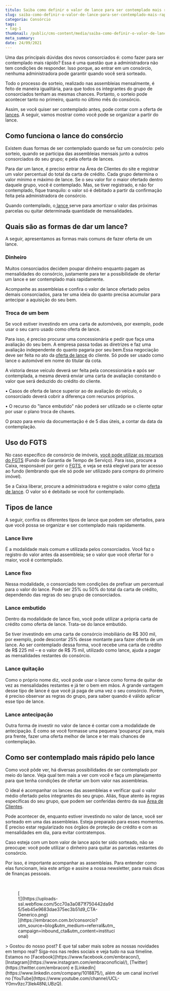 ```yaml
---
titulo: Saiba como definir o valor de lance para ser contemplado mais rápido
slug: saiba-como-definir-o-valor-de-lance-para-ser-contemplado-mais-rapido
categoria: Consórcio
tags:
- tag-1
thumbnail: /public/cms-content/media/saiba-como-definir-o-valor-de-lance-para-ser-contemplado-mais-rapido.png
meta_summary: 
date: 24/09/2021
---
```

Uma das principais dúvidas dos novos consorciados é: como fazer para ser contemplado mais rápido? Essa é uma questão que a administradora não tem condições de responder. Isso porque, ao entrar em um consórcio, nenhuma administradora pode garantir quando você será sorteado.

Todo o processo de sorteio, realizado nas assembleias mensalmente, é feito de maneira igualitária, para que todos os integrantes do grupo de consorciados tenham as mesmas chances. Portanto, o sorteio pode acontecer tanto no primeiro, quanto no último mês do consórcio.

Assim, se você quiser ser contemplado antes, pode contar com a oferta de [lances](https://www.embracon.com.br/conhecaoconsorcio/o-que-e-o-lance). A seguir, vamos mostrar como você pode se organizar a partir do lance.

Como funciona o lance do consórcio
----------------------------------

Existem duas formas de ser contemplado quando se faz um consórcio: pelo sorteio, quando se participa das assembleias mensais junto a outros consorciados do seu grupo; e pela oferta de lances.

Para dar um lance, é preciso entrar na Área de Clientes do site e registrar um valor percentual do total da carta de crédito. Cada grupo determina o valor mínimo e máximo de lance. Se o seu valor for o maior ofertado dentro daquele grupo, você é contemplado. Mas, se tiver registrado, e não for contemplado, fique tranquilo: o valor só é debitado a partir da confirmação feita pela administradora de consórcio.

Quando contemplado, o[ lance ](https://www.embracon.com.br/conhecaoconsorcio/o-que-e-o-lance)serve para amortizar o valor das próximas parcelas ou quitar determinada quantidade de mensalidades.

Quais são as formas de dar um lance?
------------------------------------

A seguir, apresentamos as formas mais comuns de fazer oferta de um lance.

### Dinheiro

Muitos consorciados decidem poupar dinheiro enquanto pagam as mensalidades do consórcio, justamente para ter a possibilidade de ofertar um lance e ser contemplado mais rapidamente.

Acompanhe as assembleias e confira o valor de lance ofertado pelos demais consorciados, para ter uma ideia do quanto precisa acumular para antecipar a aquisição do seu bem.

### Troca de um bem

Se você estiver investindo em uma carta de automóveis, por exemplo, pode usar o seu carro usado como oferta de lance.

Para isso, é preciso procurar uma concessionária e pedir que faça uma avaliação do seu bem. A empresa passa todas as diretrizes e faz uma avaliação independente do quanto pagaria por seu bem.Essa negociação deve ser feita no ato da [oferta de lance](https://www.embracon.com.br/conhecaoconsorcio/o-que-e-o-lance) do cliente. Só pode ser usado como lance o automóvel em nome do titular da cota.

A vistoria desse veículo deverá ser feita pela concessionária e após ser contemplada, a mesma deverá enviar uma carta de avaliação constando o valor que será deduzido do crédito do cliente.

• Casos de oferta de lance superior ao de avaliação do veículo, o consorciado deverá cobrir a diferença com recursos próprios.

• O recurso do "lance embutido" não poderá ser utilizado se o cliente optar por usar o plano troca de chaves.

O prazo para envio da documentação é de 5 dias úteis, a contar da data da contemplação.

Uso do FGTS
-----------

No caso específico de consórcio de imóveis, [você pode utilizar os recursos do FGTS](https://www.embracon.com.br/blog/5-passos-para-voce-usar-o-fgts-no-consorcio-imobiliario) (Fundo de Garantia de Tempo de Serviço). Para isso, procure a Caixa, responsável por gerir o [FGTS](https://www.embracon.com.br/blog/5-passos-para-voce-usar-o-fgts-no-consorcio-imobiliario), e veja se está elegível para ter acesso ao fundo (lembrando que ele só pode ser utilizado para compra do primeiro imóvel).

Se a Caixa liberar, procure a administradora e registre o valor como [oferta de lance](https://www.embracon.com.br/conhecaoconsorcio/o-que-e-o-lance). O valor só é debitado se você for contemplado.

Tipos de lance
--------------

A seguir, confira os diferentes tipos de lance que podem ser ofertados, para que você possa se organizar e ser contemplado mais rapidamente.

### Lance livre

É a modalidade mais comum e utilizada pelos consorciados. Você faz o registro do valor antes da assembleia; se o valor que você ofertar for o maior, você é contemplado.

### Lance fixo

Nessa modalidade, o consorciado tem condições de prefixar um percentual para o valor do lance. Pode ser 25% ou 50% do total da carta de crédito, dependendo das regras do seu grupo de consorciados.

### Lance embutido

Dentro da modalidade de lance fixo, você pode utilizar a própria carta de crédito como oferta de lance. Trata-se do lance embutido.

Se tiver investindo em uma carta de consórcio imobiliário de R$ 300 mil, por exemplo, pode descontar 25% desse montante para fazer oferta de um lance. Ao ser contemplado dessa forma, você recebe uma carta de crédito de R$ 225 mil – e o valor de R$ 75 mil, utilizado como lance, ajuda a pagar as mensalidades restantes do consórcio.

### Lance quitação

Como o próprio nome diz, você pode usar o lance como forma de quitar de vez as mensalidades restantes e já ter o bem em mãos. A grande vantagem desse tipo de lance é que você já paga de uma vez o seu consórcio. Porém, é preciso observar as regras do grupo, para saber quando é válido aplicar esse tipo de lance.

### Lance antecipação

Outra forma de investir no valor de lance é contar com a modalidade de antecipação. É como se você formasse uma pequena ‘poupança’ para, mais pra frente, fazer uma oferta melhor de lance e ter mais chances de contemplação.

Como ser contemplado mais rápido pelo lance
-------------------------------------------

Como você pôde ver, há diversas possibilidades de ser contemplado por meio do lance. Veja qual tem mais a ver com você e faça um planejamento para que tenha condições de ofertar um bom valor nas assembleias.

O ideal é acompanhar os lances das assembleias e verificar qual o valor médio ofertado pelos integrantes do seu grupo. Aliás, fique atento às regras específicas do seu grupo, que podem ser conferidas dentro da sua [Área de Clientes](https://www.embracon.com.br/clientes).

Pode acontecer de, enquanto estiver investindo no valor de lance, você ser sorteado em uma das assembleias. Esteja preparado para esses momentos. É preciso estar regularizado nos órgãos de proteção de crédito e com as mensalidades em dia, para evitar contratempos.

Caso esteja com um bom valor de lance após ter sido sorteado, não se preocupe: você pode utilizar o dinheiro para quitar as parcelas restantes do consórcio.

Por isso, é importante acompanhar as assembleias. Para entender como elas funcionam, leia este artigo e assine a nossa newsletter, para mais dicas de finanças pessoais.

‍

<figure class="w-richtext-figure-type-image w-richtext-align-center" style="max-width:310px">[<div>![](https://uploads-ssl.webflow.com/5cc70a3a0871f750442da9d5/5eb45e9683dae375ec3b51d9_CTA-Generico.png)</div>](https://embracon.com.br/consorcio?utm_source=blog&utm_medium=referral&utm_campaign=inbound_cta&utm_content=institucional)</figure>> Gostou do nosso post? E que tal saber mais sobre as nossas novidades em tempo real? Siga-nos nas redes sociais e veja tudo na sua timeline. Estamos no [Facebook](https://www.facebook.com/embracon/), [Instagram](https://www.instagram.com/embraconoficial/), [Twitter](https://twitter.com/embracon) e [LinkedIn](https://www.linkedin.com/company/1018875/), além de um canal incrível no [YouTube](https://www.youtube.com/channel/UCL-Y0mv9zc73Iek48NLUBzQ).

‍
